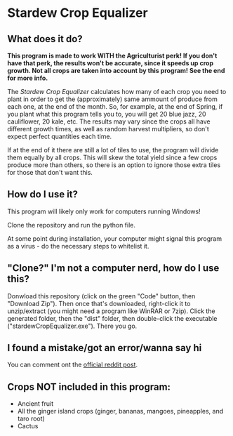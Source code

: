 # Stardew Crop Equalizer

## What does it do?
**This program is made to work WITH the Agriculturist perk! If you don't have that perk, the results won't be accurate, since it speeds up crop growth. Not all crops are taken into account by this program! See the end for more info.**

The *Stardew Crop Equalizer* calculates how many of each crop you need to plant in order to get the (approximately) same ammount of produce from each one, at the end of the month. So, for example, at the end of Spring, if you plant what this program tells you to, you will get 20 blue jazz, 20 cauliflower, 20 kale, etc. The results may vary since the crops all have different growth times, as well as random harvest multipliers, so don't expect perfect quantities each time.

If at the end of it there are still a lot of tiles to use, the program will divide them equally by all crops. This will skew the total yield since a few crops produce more than others, so there is an option to ignore those extra tiles for those that don't want this.

## How do I use it?
This program will likely only work for computers running Windows!

Clone the repository and run the python file.

At some point during installation, your computer might signal this program as a virus - do the necessary steps to whitelist it.

## "Clone?" I'm not a computer nerd, how do I use this?
Donwload this repository (click on the green "Code" button, then "Download Zip"). Then once that's downloaded, right-click it to unzip/extract (you might need a program like WinRAR or 7zip). Click the generated folder, then the "dist" folder, then double-click the executable ("stardewCropEqualizer.exe"). There you go.

## I found a mistake/got an error/wanna say hi
You can comment ont the [official reddit post]().

## Crops **NOT** included in this program:
- Ancient fruit
- All the ginger island crops (ginger, bananas, mangoes, pineapples, and taro root)
- Cactus